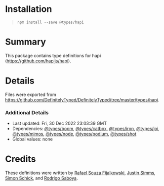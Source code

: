 # Installation
> `npm install --save @types/hapi`

# Summary
This package contains type definitions for hapi (https://github.com/hapijs/hapi).

# Details
Files were exported from https://github.com/DefinitelyTyped/DefinitelyTyped/tree/master/types/hapi.

### Additional Details
 * Last updated: Fri, 30 Dec 2022 23:03:39 GMT
 * Dependencies: [@types/boom](https://npmjs.com/package/@types/boom), [@types/catbox](https://npmjs.com/package/@types/catbox), [@types/iron](https://npmjs.com/package/@types/iron), [@types/joi](https://npmjs.com/package/@types/joi), [@types/mimos](https://npmjs.com/package/@types/mimos), [@types/node](https://npmjs.com/package/@types/node), [@types/podium](https://npmjs.com/package/@types/podium), [@types/shot](https://npmjs.com/package/@types/shot)
 * Global values: none

# Credits
These definitions were written by [Rafael Souza Fijalkowski](https://github.com/rafaelsouzaf), [Justin Simms](https://github.com/jhsimms), [Simon Schick](https://github.com/SimonSchick), and [Rodrigo Saboya](https://github.com/saboya).
